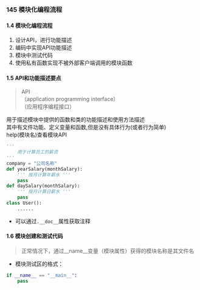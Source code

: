 ### 145 模块化编程流程

#### 1.4 模块化编程流程

1. 设计API，进行功能描述
2. 编码中实现API功能描述
3. 模块中测试代码
4. 使用私有函数实现不被外部客户端调用的模块函数

#### 1.5 API和功能描述要点

> API  
（application programming interface）   
（应用程序编程接口）    

用于描述模块中提供的函数和类的功能描述和使用方法描述  
其中有文件功能、定义变量和函数,但是没有具体行为(或者行为简单)  
help(模块名)查看模块API  

```python
'''
    用于计算员工的薪资
'''
company = "公司名称"
def yearSalary(monthSalary):
    ''' 按月计算年薪水 '''
    pass
def daySalary(monthSalary):
    ''' 按月计算日薪水 '''
    pass
class User():
    ......
```

* 可以通过`.__doc__`属性获取注释

#### 1.6 模块创建和测试代码

> 正常情况下，通过__name__变量（模块属性）获得的模块名称是其文件名

* 模块测试区的格式：

```python
if __name__ == "__main__":
    pass
```
